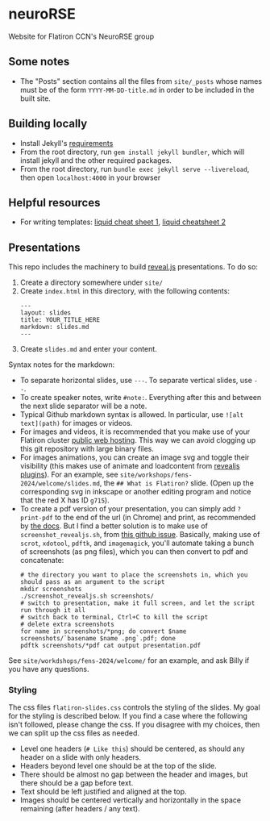 # neuroRSE

Website for Flatiron CCN's NeuroRSE group

## Some notes

- The "Posts" section contains all the files from `site/_posts` whose names must
  be of the form `YYYY-MM-DD-title.md` in order to be included in the built site.

## Building locally

- Install Jekyll's [requirements](https://jekyllrb.com/docs/installation/)
- From the root directory, run `gem install jekyll bundler`, which will install
  jekyll and the other required packages.
- From the root directory, run `bundle exec jekyll serve --livereload`, then
  open `localhost:4000` in your browser

## Helpful resources

- For writing templates: [liquid cheat sheet 1](https://www.fabriziomusacchio.com/blog/2021-08-12-Liquid_Cheat_Sheet/), [liquid cheatsheet 2](https://shortcode.dev/liquid-cheatsheet)

## Presentations

This repo includes the machinery to build [reveal.js](https://revealjs.com/) presentations. To do so:

1. Create a directory somewhere under `site/`
2. Create `index.html` in this directory, with the following contents:
   ```
   ---
   layout: slides
   title: YOUR_TITLE_HERE
   markdown: slides.md
   ---
   ```
3. Create `slides.md` and enter your content.

Syntax notes for the markdown:

- To separate horizontal slides, use `---`. To separate vertical slides, use `--`.
- To create speaker notes, write `#note:`. Everything after this and between the next slide separator will be a note.
- Typical Github markdown syntax is allowed. In particular, use `![alt text](path)` for images or videos.
- For images and videos, it is recommended that you make use of your Flatiron cluster [public web hosting](https://wiki.flatironinstitute.org/SCC/PublicWWW). This way we can avoid clogging up this git repository with large binary files.
- For images animations, you can create an image svg and toggle their visibility (this makes use of animate and loadcontent from [revealjs plugins](https://github.com/rajgoel/reveal.js-plugins/)). For an example, see `site/workshops/fens-2024/welcome/slides.md`, the `## What is Flatiron?` slide. (Open up the corresponding svg in inkscape or another editing program and notice that the red X has ID `g715`).
- To create a pdf version of your presentation, you can simply add `?print-pdf` to the end of the url (in Chrome) and print, as recommended by [the docs](https://revealjs.com/pdf-export/). But I find a better solution is to make use of `screenshot_revealjs.sh`, from [this github issue](https://github.com/hakimel/reveal.js/issues/808#issuecomment-127222420). Basically, making use of `scrot`, `xdotool`, `pdftk`, and `imagemagick`, you'll automate taking a bunch of screenshots (as png files), which you can then convert to pdf and concatenate:
    ```shell
    # the directory you want to place the screenshots in, which you should pass as an argument to the script
    mkdir screenshots
    ./screenshot_revealjs.sh screenshots/ 
    # switch to presentation, make it full screen, and let the script run through it all
    # switch back to terminal, Ctrl+C to kill the script
    # delete extra screenshots
    for name in screenshots/*png; do convert $name screenshots/`basename $name .png`.pdf; done
    pdftk screenshots/*pdf cat output presentation.pdf
    ```

See `site/workdshops/fens-2024/welcome/` for an example, and ask Billy if you have any questions.

### Styling

The css files `flatiron-slides.css` controls the styling of the slides. My goal for the styling is described below. If you find a case where the following isn't followed, please change the css. If you disagree with my choices, then we can split up the css files as needed.

- Level one headers (`# Like this`) should be centered, as should any header on a slide with only headers.
- Headers beyond level one should be at the top of the slide.
- There should be almost no gap between the header and images, but there should be a gap before text.
- Text should be left justified and aligned at the top.
- Images should be centered vertically and horizontally in the space remaining (after headers / any text).
